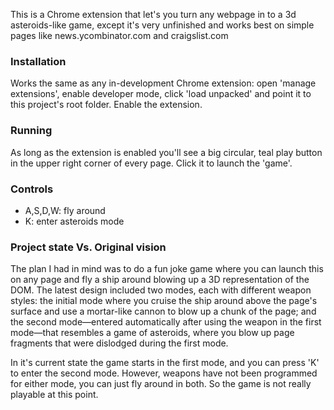 This is a Chrome extension that let's you turn any webpage in to a 3d asteroids-like game, except it's very unfinished and works best on simple pages like news.ycombinator.com and craigslist.com

### Installation
Works the same as any in-development Chrome extension: open 'manage extensions', enable developer mode, click 'load unpacked' and point it to this project's root folder. Enable the extension.

### Running
As long as the extension is enabled you'll see a big circular, teal play button in the upper right corner of every page. Click it to launch the 'game'.

### Controls
- A,S,D,W: fly around
- K: enter asteroids mode

### Project state Vs. Original vision

The plan I had in mind was to do a fun joke game where you can launch this on any page and fly a ship around blowing up a 3D representation of the DOM. The latest design included two modes, each with different weapon styles: the initial mode where you cruise the ship around above the page's surface and use a mortar-like cannon to blow up a chunk of the page; and the second mode—entered automatically after using the weapon in the first mode—that resembles a game of asteroids, where you blow up page fragments that were dislodged during the first mode.

In it's current state the game starts in the first mode, and you can press 'K' to enter the second mode. However, weapons have not been programmed for either mode, you can just fly around in both. So the game is not really playable at this point.
